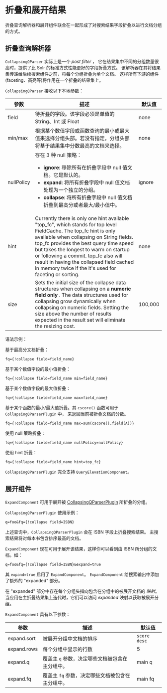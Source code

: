 # 折叠和展开结果

折叠查询解析器和展开组件联合在一起形成了对搜索结果字段折叠以进行文档分组的方式。

## 折叠查询解析器

`CollapsingQParser` 实际上是一个 *post filter* ，
它在结果集中不同的分组数量很高时，提供了比 Solr 的标准方式性能更好的字段折叠方式。
该解析器在其将结果集传递给后续搜索组件之前，将每个分组折叠为单个文档。
这样所有下游的组件(faceting、高亮等)将作用在一个折叠的结果集上。

`CollapsingQParser` 接收以下本地参数：

|参数    |描述                          |默认值  |
|-------|-----------------------------|-------|
|field  |待折叠的字段。该字段必须是单值的 String、Int 或 Float |none |
|min/max|根据某个数值字段或函数查询的最小或最大值来选择分组头部。若没有指定，分组头部将基于结果集中分数最高的文档来选择。 |none |
|nullPolicy|存在 3 种 null 策略： <ul><li>**ignore**: 移除所有在折叠字段中 null 值文档。它是默认的。</li><li>**expand**: 将所有折叠字段中 null 值文档处理为一个独立的分组。</li><li>**collapse**: 将所有折叠字段中 null 值文档折叠到最高分或者最大/最小值中。</li></ul> |ignore |
|hint   |Currently there is only one hint available "top_fc", which stands for top level FieldCache. The top_fc hint is only available when collapsing on String fields. top_fc provides the best query time speed but takes the longest to warm on startup or following a commit. top_fc also will result in having the collapsed field cached in memory twice if the it's used for faceting or sorting.|none |
|size   |Sets the initial size of the collapse data structures when collapsing on a **numeric field only** . The data structures used for collapsing grow dynamically when collapsing on numeric fields. Setting the size above the number of results expected in the result set will eliminate the resizing cost. |100,000 |

语法示例：

基于最高分文档折叠：

`fq={!collapse field=field_name}`

基于某个数值字段的最小值折叠：

`fq={!collapse field=field_name min=field_name}`

基于某个数值字段的最大值折叠：

`fq={!collapse field=field_name max=field_name}`

基于某个函数的最小/最大值折叠。其 `cscore()` 函数可用于 `CollapsingQParserPlugin` 中，
来返回当前被折叠文档的分数。

`fq={!collapse field=field_name max=sum(cscore(),field(A))}`

使用 null 策略折叠：

`fq={!collapse field=field_name nullPolicy=nullPolicy}`

使用 hint 折叠：

`fq={!collapse field=field_name hint=top_fc}`

`CollapsingQParserPlugin` 完全支持 `QueryElevationComponent`。

## 展开组件

`ExpandComponent` 可用于展开被
[CollapsingQParserPlugin](http://heliosearch.org/the-collapsingqparserplugin-solrs-new-high-performance-field-collapsing-postfilter/)
所折叠的分组。

`CollapsingQParserPlugin` 使用示例：

`q=foo&fq={!collapse field=ISBN}`

上述查询中，`CollapsingQParserPlugin` 会在 ISBN 字段上折叠搜索结果。
主搜索结果将对每本书包含排序最高的文档。

`ExpandComponent` 现在可用于展开该结果，这样你可以看到由 ISBN 所分组的文档。如：

`q=foo&fq={!collapse field=ISBN}&expand=true`

其 `expand=true` 启用了 `ExpandComponent`。
`ExpandComponent` 给搜索输出中添加了额外的 "expanded" 部分。

在 "expanded" 部分中存在每个分组头指向包含在分组中的被展开文档的 *映射*。
当应用在主折叠结果集上迭代时，它们可以访问 *expanded* 映射以获取被展开分组。

`ExpandComponent` 具有以下参数：

|参数         |描述                          |默认值  |
|------------|-----------------------------|-------|
|expand.sort |被展开分组中文档的排序            |`score desc`|
|expand.rows |每个分组中显示的行数              |5|
|expand.q    |覆盖主 `q` 参数，决定哪些文档被包含在主分组中。|main q|
|expand.fq   |覆盖主 `fq` 参数，决定哪些文档被包含在主分组中。|main fq|
